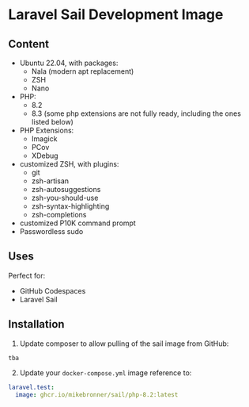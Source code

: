 # Laravel Sail Development Image

## Content
- Ubuntu 22.04, with packages:
	- Nala (modern apt replacement)
	- ZSH
	- Nano
- PHP:
	- 8.2
	- 8.3 (some php extensions are not fully ready, including the ones listed below)
- PHP Extensions:
	- Imagick
	- PCov
	- XDebug
- customized ZSH, with plugins:
	- git
	- zsh-artisan
	- zsh-autosuggestions
	- zsh-you-should-use
	- zsh-syntax-highlighting
	- zsh-completions
- customized P10K command prompt
- Passwordless sudo

## Uses
Perfect for:
- GitHub Codespaces
- Laravel Sail

## Installation
1. Update composer to allow pulling of the sail image from GitHub:
  ```
  tba
  ```
2. Update your `docker-compose.yml` image reference to:
  ```yml
  laravel.test:
    image: ghcr.io/mikebronner/sail/php-8.2:latest
  ```
